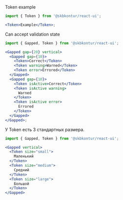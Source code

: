 Token example

```jsx harmony
import { Token } from '@skbkontur/react-ui';

<Token>Example</Token>;
```

Can accept validation state

```jsx harmony
import { Gapped, Token } from '@skbkontur/react-ui';

<Gapped gap={20} vertical>
  <Gapped gap={10}>
    <Token>Correct</Token>
    <Token warning>Warned</Token>
    <Token error>Errored</Token>
  </Gapped>
  <Gapped gap={10}>
    <Token isActive>Correct</Token>
    <Token isActive warning>
      Warned
    </Token>
    <Token isActive error>
      Errored
    </Token>
  </Gapped>
</Gapped>;
```

У Token есть 3 стандартных размера.

```jsx harmony
import { Gapped, Token } from '@skbkontur/react-ui';

<Gapped vertical>
  <Token size="small">
    Маленький
  </Token>
  <Token size="medium">
    Средний
  </Token>
  <Token size="large">
    Большой
  </Token>
</Gapped>
```
